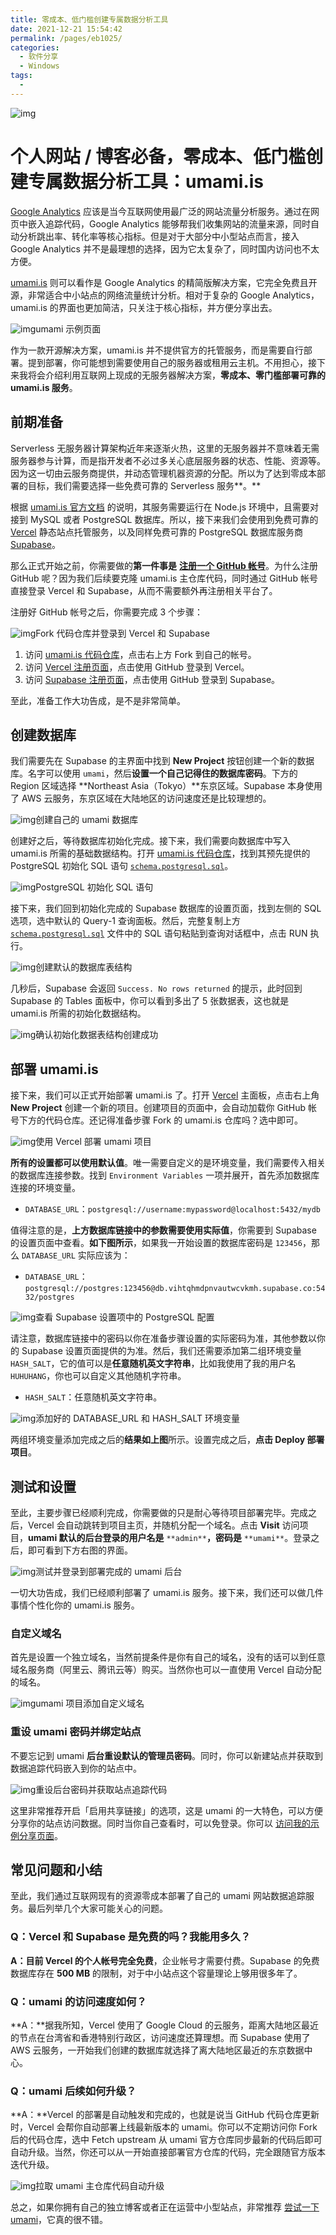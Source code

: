 ```yaml
---
title: 零成本、低门槛创建专属数据分析工具
date: 2021-12-21 15:54:42
permalink: /pages/eb1025/
categories:
  - 软件分享
  - Windows
tags:
  - 
---
```


![img](https://cdn.sspai.com/2021/09/12/3cf77e62cc0052d189325d8943cdb4e0.png?imageMogr2/auto-orient/quality/95/thumbnail/!1420x708r/gravity/Center/crop/1420x708/interlace/1)

# 个人网站 / 博客必备，零成本、低门槛创建专属数据分析工具：umami.is

[Google Analytics](https://analytics.google.com/) 应该是当今互联网使用最广泛的网站流量分析服务。通过在网页中嵌入追踪代码，Google Analytics 能够帮我们收集网站的流量来源，同时自动分析跳出率、转化率等核心指标。但是对于大部分中小型站点而言，接入 Google Analytics 并不是最理想的选择，因为它太复杂了，同时国内访问也不太方便。

[umami.is](https://umami.is/) 则可以看作是 Google Analytics 的精简版解决方案，它完全免费且开源，非常适合中小站点的网络流量统计分析。相对于复杂的 Google Analytics，umami.is 的界面也更加简洁，只关注于核心指标，并方便分享出去。

![img](https://cdn.sspai.com/2021/09/12/article/81cd472c5fd06e5fe82847fd49180762?imageView2/2/w/1120/q/90/interlace/1/ignore-error/1)umami 示例页面

作为一款开源解决方案，umami.is 并不提供官方的托管服务，而是需要自行部署。提到部署，你可能想到需要使用自己的服务器或租用云主机。不用担心，接下来我将会介绍利用互联网上现成的无服务器解决方案，**零成本、零门槛部署可靠的 umami.is 服务**。

## 前期准备

Serverless 无服务器计算架构近年来逐渐火热，这里的无服务器并不意味着无需服务器参与计算，而是指开发者不必过多关心底层服务器的状态、性能、资源等。因为这一切由云服务商提供，并动态管理机器资源的分配。所以为了达到零成本部署的目标，我们需要选择一些免费可靠的 Serverless 服务**。**

根据 [umami.is 官方文档](https://github.com/mikecao/umami) 的说明，其服务需要运行在 Node.js 环境中，且需要对接到 MySQL 或者 PostgreSQL 数据库。所以，接下来我们会使用到免费可靠的 [Vercel](https://vercel.com/) 静态站点托管服务，以及同样免费可靠的 PostgreSQL 数据库服务商 [Supabase](https://supabase.io/)。

那么正式开始之前，你需要做的**第一件事是** [**注册一个 GitHub 帐号**](https://github.com/)。为什么注册 GitHub 呢？因为我们后续要克隆 umami.is 主仓库代码，同时通过 GitHub 帐号直接登录 Vercel 和 Supabase，从而不需要额外再注册相关平台了。

注册好 GitHub 帐号之后，你需要完成 3 个步骤：

![img](https://cdn.sspai.com/2021/09/12/article/2a9ea7091ba8e5edd329f8257058e609?imageView2/2/w/1120/q/90/interlace/1/ignore-error/1)Fork 代码仓库并登录到 Vercel 和 Supabase

1. 访问 [umami.is 代码仓库](https://github.com/mikecao/umami)，点击右上方 Fork 到自己的帐号。
2. 访问 [Vercel 注册页面](https://vercel.com/login)，点击使用 GitHub 登录到 Vercel。
3. 访问 [Supabase 注册页面](https://app.supabase.io/api/login)，点击使用 GitHub 登录到 Supabase。

至此，准备工作大功告成，是不是非常简单。

## 创建数据库

我们需要先在 Supabase 的主界面中找到 **New Project** 按钮创建一个新的数据库。名字可以使用 `umami`，然后**设置一个自己记得住的数据库密码**。下方的 Region 区域选择 **Northeast Asia（Tokyo）**东京区域。Supabase 本身使用了 AWS 云服务，东京区域在大陆地区的访问速度还是比较理想的。

![img](https://cdn.sspai.com/2021/09/12/article/0d662671cad5373815bcb46c5a538361?imageView2/2/w/1120/q/90/interlace/1/ignore-error/1)创建自己的 umami 数据库

创建好之后，等待数据库初始化完成。接下来，我们需要向数据库中写入 umami.is 所需的基础数据结构。打开 [umami.is 代码仓库](https://github.com/mikecao/umami/tree/master/sql)，找到其预先提供的 PostgreSQL 初始化 SQL 语句 [`schema.postgresql.sql`](https://github.com/mikecao/umami/blob/master/sql/schema.postgresql.sql)。

![img](https://cdn.sspai.com/2021/09/12/article/091d1d12bfdf2424522cff89a3f7acf7?imageView2/2/w/1120/q/90/interlace/1/ignore-error/1)PostgreSQL 初始化 SQL 语句

接下来，我们回到初始化完成的 Supabase 数据库的设置页面，找到左侧的 SQL 选项，选中默认的 Query-1 查询面板。然后，完整复制上方 [`schema.postgresql.sql`](https://github.com/mikecao/umami/blob/master/sql/schema.postgresql.sql) 文件中的 SQL 语句粘贴到查询对话框中，点击 RUN 执行。

![img](https://cdn.sspai.com/2021/09/12/article/0bcd381b6e24d8152e354b05f20bada4?imageView2/2/w/1120/q/90/interlace/1/ignore-error/1)创建默认的数据库表结构

几秒后，Supabase 会返回 `Success. No rows returned` 的提示，此时回到 Supabase 的 Tables 面板中，你可以看到多出了 5 张数据表，这也就是 umami.is 所需的初始化数据结构。

![img](https://cdn.sspai.com/2021/09/12/article/9f105956f3bd88185f8fd0baec5f6f9f?imageView2/2/w/1120/q/90/interlace/1/ignore-error/1)确认初始化数据表结构创建成功

## 部署 umami.is

接下来，我们可以正式开始部署 umami.is 了。打开 [Vercel](https://vercel.com/dashboard) 主面板，点击右上角 **New Project** 创建一个新的项目。创建项目的页面中，会自动加载你 GitHub 帐号下方的代码仓库。还记得准备步骤 Fork 的 umami.is 仓库吗？选中即可。

![img](https://cdn.sspai.com/2021/09/12/article/8b17ea4a11c4ab29aff517837f2a5c04?imageView2/2/w/1120/q/90/interlace/1/ignore-error/1)使用 Vercel 部署 umami 项目

**所有的设置都可以使用默认值**。唯一需要自定义的是环境变量，我们需要传入相关的数据库连接参数。找到 `Environment Variables` 一项并展开，首先添加数据库连接的环境变量。

- `DATABASE_URL`：`postgresql://username:mypassword@localhost:5432/mydb`

值得注意的是，**上方数据库链接中的参数需要使用实际值**，你需要到 Supabase 的设置页面中查看。**如下图所示**，如果我一开始设置的数据库密码是 `123456`，那么 `DATABASE_URL` 实际应该为：

- `DATABASE_URL`：`postgresql://postgres:123456@db.vihtqhmdpnvautwcvkmh.supabase.co:5432/postgres`

![img](https://cdn.sspai.com/2021/09/12/article/29bb4be6b3d6b2b1cb0eaeeedc116cd5?imageView2/2/w/1120/q/90/interlace/1/ignore-error/1)查看 Supabase 设置项中的 PostgreSQL 配置

请注意，数据库链接中的密码以你在准备步骤设置的实际密码为准，其他参数以你的 Supabase 设置页面提供的为准。然后，我们还需要添加第二组环境变量 `HASH_SALT`，它的值可以是**任意随机英文字符串**，比如我使用了我的用户名 `HUHUHANG`，你也可以自定义其他随机字符串。

- `HASH_SALT`：任意随机英文字符串。

![img](https://cdn.sspai.com/2021/09/12/article/634f5fb473372c545031f0a01863a866?imageView2/2/w/1120/q/90/interlace/1/ignore-error/1)添加好的 DATABASE_URL 和 HASH_SALT 环境变量

两组环境变量添加完成之后的**结果如上图**所示。设置完成之后，**点击 Deploy 部署项目**。

## 测试和设置

至此，主要步骤已经顺利完成，你需要做的只是耐心等待项目部署完毕。完成之后，Vercel 会自动跳转到项目主页，并随机分配一个域名。点击 **Visit** 访问项目，**umami 默认的后台登录的用户名是** `**admin**`**，密码是** `**umami**`。登录之后，即可看到下方右图的界面。

![img](https://cdn.sspai.com/2021/09/12/article/5fb09fee6763ee22290f84f6436c020b?imageView2/2/w/1120/q/90/interlace/1/ignore-error/1)测试并登录到部署完成的 umami 后台

一切大功告成，我们已经顺利部署了 umami.is 服务。接下来，我们还可以做几件事情个性化你的 umami.is 服务。

### 自定义域名

首先是设置一个独立域名，当然前提条件是你有自己的域名，没有的话可以到任意域名服务商（阿里云、腾讯云等）购买。当然你也可以一直使用 Vercel 自动分配的域名。

![img](https://cdn.sspai.com/2021/09/12/article/8aeea602ec9b1c8767eaf5d6ee413dc2?imageView2/2/w/1120/q/90/interlace/1/ignore-error/1)umami 项目添加自定义域名

### 重设 umami 密码并绑定站点

不要忘记到 umami **后台重设默认的管理员密码**。同时，你可以新建站点并获取到数据追踪代码嵌入到你的站点中。

![img](https://cdn.sspai.com/2021/09/12/article/a1789034672dde1375364f6cff2cc75a?imageView2/2/w/1120/q/90/interlace/1/ignore-error/1)重设后台密码并获取站点追踪代码

这里非常推荐开启「启用共享链接」的选项，这是 umami 的一大特色，可以方便分享你的站点访问数据。同时当你自己查看时，可以免登录。你可以 [访问我的示例分享页面](https://u.huhuhang.com/share/g7xo7TxN/huhuhang.com)。

## 常见问题和小结

至此，我们通过互联网现有的资源零成本部署了自己的 umami 网站数据追踪服务。最后列举几个大家可能关心的问题。

### Q：Vercel 和 Supabase 是免费的吗？我能用多久？

**A：**目前 Vercel 的个人帐号**完全免费**，企业帐号才需要付费。Supabase 的免费数据库存在 **500 MB** 的限制，对于中小站点这个容量理论上够用很多年了。

### Q：umami 的访问速度如何？

**A：**据我所知，Vercel 使用了 Google Cloud 的云服务，距离大陆地区最近的节点在台湾省和香港特别行政区，访问速度还算理想。而 Supabase 使用了 AWS 云服务，一开始我们创建的数据库就选择了离大陆地区最近的东京数据中心。

### Q：umami 后续如何升级？

**A：**Vercel 的部署是自动触发和完成的，也就是说当 GitHub 代码仓库更新时，Vercel 会帮你自动部署上线最新版本的 umami。你可以不定期访问你 Fork 后的代码仓库，选中 Fetch upstream 从 umami 官方仓库同步最新的代码后即可自动升级。当然，你还可以从一开始直接部署官方仓库的代码，完全跟随官方版本迭代升级。

![img](https://cdn.sspai.com/2021/09/12/article/09c3a11552880e4d6acb62b81e8b3e13?imageView2/2/w/1120/q/90/interlace/1/ignore-error/1)拉取 umami 主仓库代码自动升级

总之，如果你拥有自己的独立博客或者正在运营中小型站点，非常推荐 [尝试一下 umami](https://umami.is/)，它真的很不错。